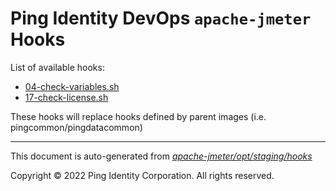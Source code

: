 
# Ping Identity DevOps `apache-jmeter` Hooks
List of available hooks:
* [04-check-variables.sh](04-check-variables.sh.md)
* [17-check-license.sh](17-check-license.sh.md)

These hooks will replace hooks defined by parent images (i.e. pingcommon/pingdatacommon)

---
This document is auto-generated from _[apache-jmeter/opt/staging/hooks](https://github.com/pingidentity/pingidentity-docker-builds/blob/master/apache-jmeter/opt/staging/hooks)_

Copyright © 2022 Ping Identity Corporation. All rights reserved.
